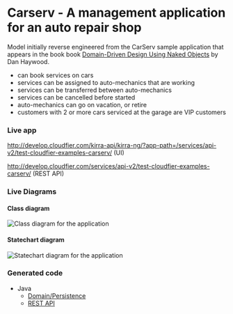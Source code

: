 # Carserv - A management application for an auto repair shop

Model initially reverse engineered from the CarServ 
  sample application that appears in the book
  book [Domain-Driven Design Using Naked Objects](http://pragprog.com/book/dhnako/domain-driven-design-using-naked-objects)
  by Dan Haywood.
  
- can book services on cars
- services can be assigned to auto-mechanics that are working
- services can be transferred between auto-mechanics
- services can be cancelled before started
- auto-mechanics can go on vacation, or retire
- customers with 2 or more cars serviced at the garage are VIP customers

### Live app

http://develop.cloudfier.com/kirra-api/kirra-ng/?app-path=/services/api-v2/test-cloudfier-examples-carserv/ (UI)

http://develop.cloudfier.com/services/api-v2/test-cloudfier-examples-carserv/ (REST API)

### Live Diagrams

#### Class diagram

![Class diagram for the application](https://develop.cloudfier.com/services/diagram/test-cloudfier-examples-carserv/package/carserv.uml?showClassifierCompartments=Always&showStaticFeatures=true&showClasses=true&showAssociationEndName=true&showAttributes=true&showOperations=true&showComments=true&showParameters=true&showAssociationEndMultiplicity=true&showMinimumVisibility=Public&showFeatureVisibility=false&showParameterNames=false&showDerivedElements=false)

#### Statechart diagram

![Statechart diagram for the application](https://develop.cloudfier.com/services/diagram/test-cloudfier-examples-carserv/package/carserv.uml?showStateMachines=true)

### Generated code

* Java
  * [Domain/Persistence](https://textuml.ci.cloudbees.com/job/codegen-examples-JEE-carserv/lastSuccessfulBuild/artifact/jee/carserv/gen/src/main/java/carserv/)
  * [REST API](https://textuml.ci.cloudbees.com/job/codegen-examples-JEE-carserv/lastSuccessfulBuild/artifact/jee/carserv/gen/src/main/java/resource/carserv/)


